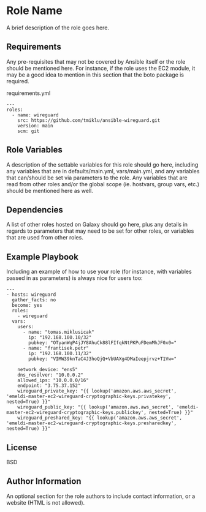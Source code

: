 Role Name
=========

A brief description of the role goes here.

Requirements
------------

Any pre-requisites that may not be covered by Ansible itself or the role should be mentioned here. For instance, if the role uses the EC2 module, it may be a good idea to mention in this section that the boto package is required.

requirements.yml

```
---
roles:
  - name: wireguard
    src: https://github.com/tmiklu/ansible-wireguard.git
    version: main
    scm: git
```

Role Variables
--------------

A description of the settable variables for this role should go here, including any variables that are in defaults/main.yml, vars/main.yml, and any variables that can/should be set via parameters to the role. Any variables that are read from other roles and/or the global scope (ie. hostvars, group vars, etc.) should be mentioned here as well.

Dependencies
------------

A list of other roles hosted on Galaxy should go here, plus any details in regards to parameters that may need to be set for other roles, or variables that are used from other roles.

Example Playbook
----------------

Including an example of how to use your role (for instance, with variables passed in as parameters) is always nice for users too:

```
---
- hosts: wireguard
  gather_facts: no
  become: yes
  roles:
    - wireguard
  vars:
    users:
      - name: "tomas.miklusicak"
        ip: "192.168.100.10/32"
        pubkey: "OTyanWqP4jJY8AhuCk88lFIfqkNtPKPuFDemMhJF0x0="
      - name: "frantisek.petr"
        ip: "192.168.100.11/32"
        pubkey: "VIMW39knTaC4J3hoQjQ+VbUAXg4DMaIeepjrvz+T1Vw="

    network_device: "ens5"
    dns_resolver: "10.0.0.2"
    allowed_ips: "10.0.0.0/16"
    endpoint: "3.75.37.152"
    wireguard_private_key: "{{ lookup('amazon.aws.aws_secret', 'emeldi-master-ec2-wireguard-cryptographic-keys.privatekey', nested=True) }}"
    wireguard_public_key: "{{ lookup('amazon.aws.aws_secret', 'emeldi-master-ec2-wireguard-cryptographic-keys.publickey', nested=True) }}"
    wireguard_preshared_key: "{{ lookup('amazon.aws.aws_secret', 'emeldi-master-ec2-wireguard-cryptographic-keys.presharedkey', nested=True) }}"
```

License
-------

BSD

Author Information
------------------

An optional section for the role authors to include contact information, or a website (HTML is not allowed).
